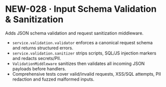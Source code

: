 # NEW-028 · Input Schema Validation & Sanitization

Adds JSON schema validation and request sanitization middleware.

* `service.validation.validator` enforces a canonical request schema and returns
  structured errors.
* `service.validation.sanitizer` strips scripts, SQL/JS injection markers and
  redacts secrets/PII.
* `ValidationMiddleware` sanitizes then validates all incoming JSON payloads
  before handlers.
* Comprehensive tests cover valid/invalid requests, XSS/SQL attempts, PII
  redaction and fuzzed malformed inputs.
